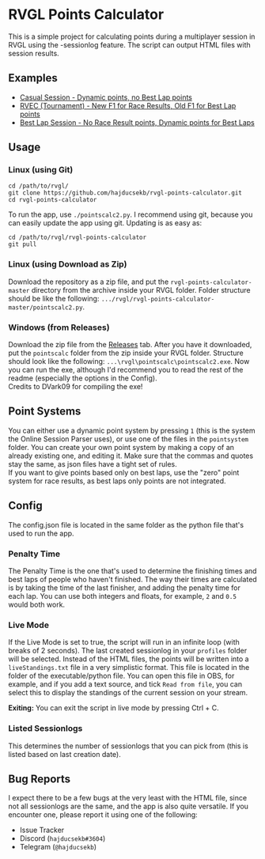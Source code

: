 # RVGL Points Calculator

This is a simple project for calculating points during a multiplayer session in RVGL using the -sessionlog feature. The script can output HTML files with session results.

## Examples

- [Casual Session - Dynamic points, no Best Lap points](https://archive.hajduc.com/session_2021-01-17_20-00-00.html)
- [RVEC (Tournament) - New F1 for Race Results, Old F1 for Best Lap points](https://archive.hajduc.com/session_rvec_merged.html)
- [Best Lap Session - No Race Result points, Dynamic points for Best Laps](https://archive.hajduc.com/session_2020-05-18_21-29-18.html)

## Usage

### Linux (using Git)

```
cd /path/to/rvgl/
git clone https://github.com/hajducsekb/rvgl-points-calculator.git
cd rvgl-points-calculator
```
To run the app, use `./pointscalc2.py`. I recommend using git, because you can easily update the app using git. Updating is as easy as:
```
cd /path/to/rvgl/rvgl-points-calculator
git pull
```

### Linux (using Download as Zip)

Download the repository as a zip file, and put the `rvgl-points-calculator-master` directory from the archive inside your RVGL folder. Folder structure should be like the following: `.../rvgl/rvgl-points-calculator-master/pointscalc2.py`.

### Windows (from Releases)

Download the zip file from the [Releases](https://github.com/hajducsekb/rvgl-points-calculator/releases) tab. After you have it downloaded, put the `pointscalc` folder from the zip inside your RVGL folder. Structure should look like the following: `...\rvgl\pointscalc\pointscalc2.exe`. Now you can run the exe, although I'd recommend you to read the rest of the readme (especially the options in the Config).<br>
Credits to DVark09 for compiling the exe!

## Point Systems

You can either use a dynamic point system by pressing `1` (this is the system the Online Session Parser uses), or use one of the files in the `pointsystem` folder. You can create your own point system by making a copy of an already existing one, and editing it. Make sure that the commas and quotes stay the same, as json files have a tight set of rules.<br>
If you want to give points based only on best laps, use the "zero" point system for race results, as best laps only points are not integrated.

## Config

The config.json file is located in the same folder as the python file that's used to run the app.

### Penalty Time

The Penalty Time is the one that's used to determine the finishing times and best laps of people who haven't finished. The way their times are calculated is by taking the time of the last finisher, and adding the penalty time for each lap. You can use both integers and floats, for example, `2` and `0.5` would both work.

### Live Mode

If the Live Mode is set to true, the script will run in an infinite loop (with breaks of 2 seconds). The last created sessionlog in your `profiles` folder will be selected. Instead of the HTML files, the points will be written into a `liveStandings.txt` file in a very simplistic format. This file is located in the folder of the executable/python file. You can open this file in OBS, for example, and if you add a text source, and tick `Read from file`, you can select this to display the standings of the current session on your stream.

**Exiting:** You can exit the script in live mode by pressing Ctrl + C.

### Listed Sessionlogs

This determines the number of sessionlogs that you can pick from (this is listed based on last creation date).

## Bug Reports

I expect there to be a few bugs at the very least with the HTML file, since not all sessionlogs are the same, and the app is also quite versatile. If you encounter one, please report it using one of the following:

- Issue Tracker
- Discord (`hajducsekb#3604`)
- Telegram (`@hajducsekb`)
